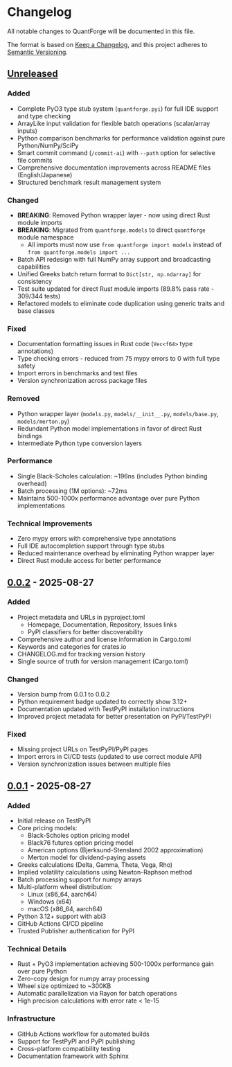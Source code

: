 # Changelog

All notable changes to QuantForge will be documented in this file.

The format is based on [Keep a Changelog](https://keepachangelog.com/en/1.0.0/),
and this project adheres to [Semantic Versioning](https://semver.org/spec/v2.0.0.html).

## [Unreleased]

### Added
- Complete PyO3 type stub system (`quantforge.pyi`) for full IDE support and type checking
- ArrayLike input validation for flexible batch operations (scalar/array inputs)
- Python comparison benchmarks for performance validation against pure Python/NumPy/SciPy
- Smart commit command (`/commit-ai`) with `--path` option for selective file commits
- Comprehensive documentation improvements across README files (English/Japanese)
- Structured benchmark result management system

### Changed
- **BREAKING**: Removed Python wrapper layer - now using direct Rust module imports
- **BREAKING**: Migrated from `quantforge.models` to direct `quantforge` module namespace
  - All imports must now use `from quantforge import models` instead of `from quantforge.models import ...`
- Batch API redesign with full NumPy array support and broadcasting capabilities
- Unified Greeks batch return format to `Dict[str, np.ndarray]` for consistency
- Test suite updated for direct Rust module imports (89.8% pass rate - 309/344 tests)
- Refactored models to eliminate code duplication using generic traits and base classes

### Fixed
- Documentation formatting issues in Rust code (`Vec<f64>` type annotations)
- Type checking errors - reduced from 75 mypy errors to 0 with full type safety
- Import errors in benchmarks and test files
- Version synchronization across package files

### Removed
- Python wrapper layer (`models.py`, `models/__init__.py`, `models/base.py`, `models/merton.py`)
- Redundant Python model implementations in favor of direct Rust bindings
- Intermediate Python type conversion layers

### Performance
- Single Black-Scholes calculation: ~196ns (includes Python binding overhead)
- Batch processing (1M options): ~72ms
- Maintains 500-1000x performance advantage over pure Python implementations

### Technical Improvements
- Zero mypy errors with comprehensive type annotations
- Full IDE autocompletion support through type stubs
- Reduced maintenance overhead by eliminating Python wrapper layer
- Direct Rust module access for better performance

## [0.0.2] - 2025-08-27

### Added
- Project metadata and URLs in pyproject.toml
  - Homepage, Documentation, Repository, Issues links
  - PyPI classifiers for better discoverability
- Comprehensive author and license information in Cargo.toml
- Keywords and categories for crates.io
- CHANGELOG.md for tracking version history
- Single source of truth for version management (Cargo.toml)

### Changed
- Version bump from 0.0.1 to 0.0.2
- Python requirement badge updated to correctly show 3.12+
- Documentation updated with TestPyPI installation instructions
- Improved project metadata for better presentation on PyPI/TestPyPI

### Fixed
- Missing project URLs on TestPyPI/PyPI pages
- Import errors in CI/CD tests (updated to use correct module API)
- Version synchronization issues between multiple files

## [0.0.1] - 2025-08-27

### Added
- Initial release on TestPyPI
- Core pricing models:
  - Black-Scholes option pricing model
  - Black76 futures option pricing model
  - American options (Bjerksund-Stensland 2002 approximation)
  - Merton model for dividend-paying assets
- Greeks calculations (Delta, Gamma, Theta, Vega, Rho)
- Implied volatility calculations using Newton-Raphson method
- Batch processing support for numpy arrays
- Multi-platform wheel distribution:
  - Linux (x86_64, aarch64)
  - Windows (x64)
  - macOS (x86_64, aarch64)
- Python 3.12+ support with abi3
- GitHub Actions CI/CD pipeline
- Trusted Publisher authentication for PyPI

### Technical Details
- Rust + PyO3 implementation achieving 500-1000x performance gain over pure Python
- Zero-copy design for numpy array processing
- Wheel size optimized to ~300KB
- Automatic parallelization via Rayon for batch operations
- High precision calculations with error rate < 1e-15

### Infrastructure
- GitHub Actions workflow for automated builds
- Support for TestPyPI and PyPI publishing
- Cross-platform compatibility testing
- Documentation framework with Sphinx

[Unreleased]: https://github.com/drillan/quantforge/compare/v0.0.2...HEAD
[0.0.2]: https://github.com/drillan/quantforge/compare/v0.0.1...v0.0.2
[0.0.1]: https://github.com/drillan/quantforge/releases/tag/v0.0.1